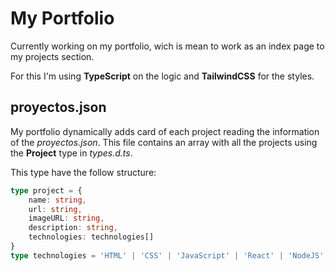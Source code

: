 # My Portfolio

Currently working on my portfolio, wich is mean to work as an index page to my projects section.

For this I'm using **TypeScript** on the logic and **TailwindCSS** for the styles.

## proyectos.json
My portfolio dynamically adds card of each project reading the information of the *proyectos.json*. This file contains an array with all the projects using the **Project** type in *types.d.ts*.

This type have the follow structure:
```TypeScript
type project = {
    name: string,
    url: string,
    imageURL: string,
    description: string,
    technologies: technologies[]
}
type technologies = 'HTML' | 'CSS' | 'JavaScript' | 'React' | 'NodeJS' | 'VueJS' | 'TypeScript' | 'Webpack';
```
